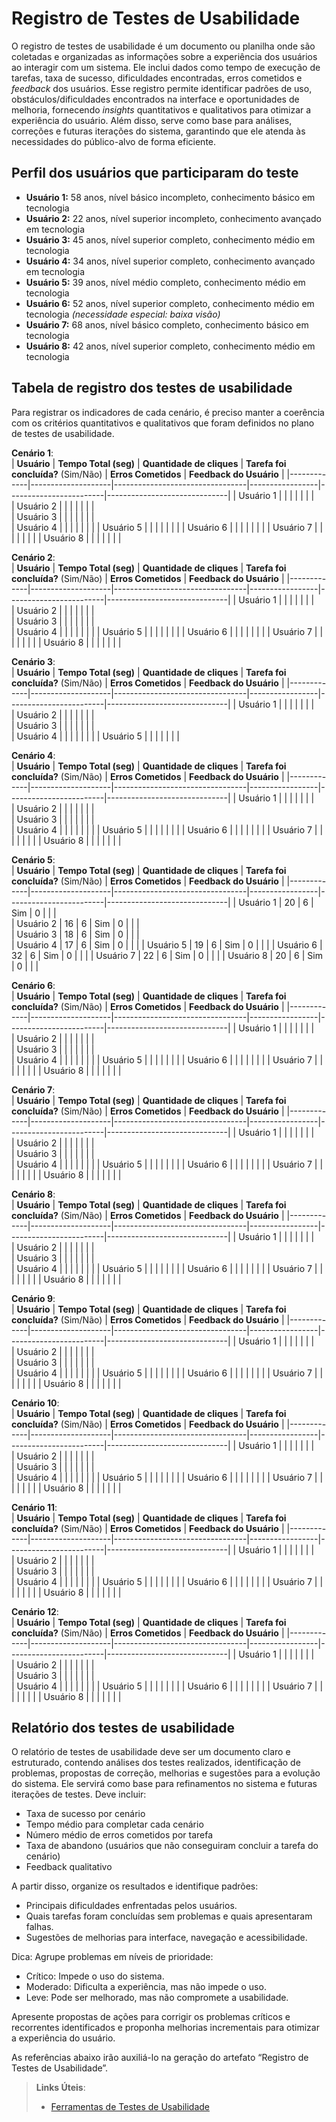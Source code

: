 # Registro de Testes de Usabilidade

O registro de testes de usabilidade é um documento ou planilha onde são coletadas e organizadas as informações sobre a experiência dos usuários ao interagir com um sistema. Ele inclui dados como tempo de execução de tarefas, taxa de sucesso, dificuldades encontradas, erros cometidos e _feedback_ dos usuários. Esse registro permite identificar padrões de uso, obstáculos/dificuldades encontrados na interface e oportunidades de melhoria, fornecendo _insights_ quantitativos e qualitativos para otimizar a experiência do usuário. Além disso, serve como base para análises, correções e futuras iterações do sistema, garantindo que ele atenda às necessidades do público-alvo de forma eficiente.


## Perfil dos usuários que participaram do teste

- **Usuário 1:** 58 anos, nível básico incompleto, conhecimento básico em tecnologia  
- **Usuário 2:** 22 anos, nível superior incompleto, conhecimento avançado em tecnologia  
- **Usuário 3:** 45 anos, nível superior completo, conhecimento médio em tecnologia  
- **Usuário 4:** 34 anos, nível superior completo, conhecimento avançado em tecnologia  
- **Usuário 5:** 39 anos, nível médio completo, conhecimento médio em tecnologia  
- **Usuário 6:** 52 anos, nível superior completo, conhecimento médio em tecnologia *(necessidade especial: baixa visão)*  
- **Usuário 7:** 68 anos, nível básico completo, conhecimento básico em tecnologia  
- **Usuário 8:** 42 anos, nível superior completo, conhecimento médio em tecnologia

## Tabela de registro dos testes de usabilidade  

Para registrar os indicadores de cada cenário, é preciso manter a coerência com os critérios quantitativos e qualitativos que foram definidos no plano de testes de usabilidade.


**Cenário 1**:          
| **Usuário**   | **Tempo Total (seg)** | **Quantidade de cliques** | **Tarefa foi concluída?** (Sim/Não) | **Erros Cometidos** | **Feedback do Usuário** |
|-------------|--------------------|---------------------------------|-----------------|------------------------|------------------------------|
| Usuário 1    |                    |                                 |                 |                        |                              |                     |      
| Usuário 2    |                    |                                 |                 |                        |                              |                     |      
| Usuário 3    |                    |                                 |                 |                        |                              |                     |  
| Usuário 4    |                    |                                 |                 |                        |                              |                     | 
| Usuário 5    |                    |                                 |                 |                        |                              |                     | 
| Usuário 6    |                    |                                 |                 |                        |                              |                     | 
| Usuário 7    |                    |                                 |                 |                        |                              |                     | 
| Usuário 8    |                    |                                 |                 |                        |                              |                     | 

**Cenário 2**:         
| **Usuário**  | **Tempo Total (seg)** | **Quantidade de cliques** | **Tarefa foi concluída?** (Sim/Não) | **Erros Cometidos** | **Feedback do Usuário** |
|-------------|--------------------|---------------------------------|-----------------|------------------------|------------------------------|
| Usuário 1    |                    |                                 |                 |                        |                              |                     |      
| Usuário 2    |                    |                                 |                 |                        |                              |                     |      
| Usuário 3    |                    |                                 |                 |                        |                              |                     |  
| Usuário 4    |                    |                                 |                 |                        |                              |                     | 
| Usuário 5    |                    |                                 |                 |                        |                              |                     | 
| Usuário 6    |                    |                                 |                 |                        |                              |                     | 
| Usuário 7    |                    |                                 |                 |                        |                              |                     | 
| Usuário 8    |                    |                                 |                 |                        |                              |                     | 

**Cenário 3**:         
| **Usuário**  | **Tempo Total (seg)** | **Quantidade de cliques** | **Tarefa foi concluída?** (Sim/Não) | **Erros Cometidos** | **Feedback do Usuário** |
|-------------|--------------------|---------------------------------|-----------------|------------------------|------------------------------|
| Usuário 1   |                    |                                 |                 |                        |                              |                     |      
| Usuário 2   |                    |                                 |                 |                        |                              |                     |      
| Usuário 3   |                    |                                 |                 |                        |                              |                     |  
| Usuário 4   |                    |                                 |                 |                        |                              |                     | 
| Usuário 5   |                    |                                 |                 |                        |                              |                     | 

**Cenário 4**:         
| **Usuário**  | **Tempo Total (seg)** | **Quantidade de cliques** | **Tarefa foi concluída?** (Sim/Não) | **Erros Cometidos** | **Feedback do Usuário** |
|-------------|--------------------|---------------------------------|-----------------|------------------------|------------------------------|
| Usuário 1    |                    |                                 |                 |                        |                              |                     |      
| Usuário 2    |                    |                                 |                 |                        |                              |                     |      
| Usuário 3    |                    |                                 |                 |                        |                              |                     |  
| Usuário 4    |                    |                                 |                 |                        |                              |                     | 
| Usuário 5    |                    |                                 |                 |                        |                              |                     | 
| Usuário 6    |                    |                                 |                 |                        |                              |                     | 
| Usuário 7    |                    |                                 |                 |                        |                              |                     | 
| Usuário 8    |                    |                                 |                 |                        |                              |                     | 

**Cenário 5**:         
| **Usuário**  | **Tempo Total (seg)** | **Quantidade de cliques** | **Tarefa foi concluída?** (Sim/Não) | **Erros Cometidos** | **Feedback do Usuário** |
|-------------|--------------------|---------------------------------|-----------------|------------------------|------------------------------|
| Usuário 1    |         20         |                 6               |         Sim        |            0            |                              |                     |      
| Usuário 2    |         16         |                 6               |         Sim        |            0            |                              |                     |      
| Usuário 3    |         18         |                 6               |         Sim        |            0            |                              |                     |  
| Usuário 4    |         17         |                 6               |         Sim        |            0            |                              |                     | 
| Usuário 5    |         19         |                 6               |         Sim        |            0            |                              |		              |
| Usuário 6    |         32         |                 6               |         Sim        |            0            |                              |                     | 
| Usuário 7    |         22         |                 6               |         Sim        |            0            |                              |                     | 
| Usuário 8    |         20         |                 6               |         Sim        |            0            |                              |                     | 

**Cenário 6**:         
| **Usuário**  | **Tempo Total (seg)** | **Quantidade de cliques** | **Tarefa foi concluída?** (Sim/Não) | **Erros Cometidos** | **Feedback do Usuário** |
|-------------|--------------------|---------------------------------|-----------------|------------------------|------------------------------|
| Usuário 1    |                    |                                 |                 |                        |                              |                     |      
| Usuário 2    |                    |                                 |                 |                        |                              |                     |      
| Usuário 3    |                    |                                 |                 |                        |                              |                     |  
| Usuário 4    |                    |                                 |                 |                        |                              |                     | 
| Usuário 5    |                    |                                 |                 |                        |                              |                     | 
| Usuário 6    |                    |                                 |                 |                        |                              |                     | 
| Usuário 7    |                    |                                 |                 |                        |                              |                     | 
| Usuário 8    |                    |                                 |                 |                        |                              |                     | 

**Cenário 7**:         
| **Usuário**  | **Tempo Total (seg)** | **Quantidade de cliques** | **Tarefa foi concluída?** (Sim/Não) | **Erros Cometidos** | **Feedback do Usuário** |
|-------------|--------------------|---------------------------------|-----------------|------------------------|------------------------------|
| Usuário 1    |                    |                                 |                 |                        |                              |                     |      
| Usuário 2    |                    |                                 |                 |                        |                              |                     |      
| Usuário 3    |                    |                                 |                 |                        |                              |                     |  
| Usuário 4    |                    |                                 |                 |                        |                              |                     | 
| Usuário 5    |                    |                                 |                 |                        |                              |                     | 
| Usuário 6    |                    |                                 |                 |                        |                              |                     | 
| Usuário 7    |                    |                                 |                 |                        |                              |                     | 
| Usuário 8    |                    |                                 |                 |                        |                              |                     | 

**Cenário 8**:         
| **Usuário**  | **Tempo Total (seg)** | **Quantidade de cliques** | **Tarefa foi concluída?** (Sim/Não) | **Erros Cometidos** | **Feedback do Usuário** |
|-------------|--------------------|---------------------------------|-----------------|------------------------|------------------------------|
| Usuário 1    |                    |                                 |                 |                        |                              |                     |      
| Usuário 2    |                    |                                 |                 |                        |                              |                     |      
| Usuário 3    |                    |                                 |                 |                        |                              |                     |  
| Usuário 4    |                    |                                 |                 |                        |                              |                     | 
| Usuário 5    |                    |                                 |                 |                        |                              |                     | 
| Usuário 6    |                    |                                 |                 |                        |                              |                     | 
| Usuário 7    |                    |                                 |                 |                        |                              |                     | 
| Usuário 8    |                    |                                 |                 |                        |                              |                     | 

**Cenário 9**:         
| **Usuário**  | **Tempo Total (seg)** | **Quantidade de cliques** | **Tarefa foi concluída?** (Sim/Não) | **Erros Cometidos** | **Feedback do Usuário** |
|-------------|--------------------|---------------------------------|-----------------|------------------------|------------------------------|
| Usuário 1    |                    |                                 |                 |                        |                              |                     |      
| Usuário 2    |                    |                                 |                 |                        |                              |                     |      
| Usuário 3    |                    |                                 |                 |                        |                              |                     |  
| Usuário 4    |                    |                                 |                 |                        |                              |                     | 
| Usuário 5    |                    |                                 |                 |                        |                              |                     | 
| Usuário 6    |                    |                                 |                 |                        |                              |                     | 
| Usuário 7    |                    |                                 |                 |                        |                              |                     | 
| Usuário 8    |                    |                                 |                 |                        |                              |                     | 

**Cenário 10**:         
| **Usuário**  | **Tempo Total (seg)** | **Quantidade de cliques** | **Tarefa foi concluída?** (Sim/Não) | **Erros Cometidos** | **Feedback do Usuário** |
|-------------|--------------------|---------------------------------|-----------------|------------------------|------------------------------|
| Usuário 1    |                    |                                 |                 |                        |                              |                     |      
| Usuário 2    |                    |                                 |                 |                        |                              |                     |      
| Usuário 3    |                    |                                 |                 |                        |                              |                     |  
| Usuário 4    |                    |                                 |                 |                        |                              |                     | 
| Usuário 5    |                    |                                 |                 |                        |                              |                     | 
| Usuário 6    |                    |                                 |                 |                        |                              |                     | 
| Usuário 7    |                    |                                 |                 |                        |                              |                     | 
| Usuário 8    |                    |                                 |                 |                        |                              |                     | 

**Cenário 11**:         
| **Usuário**  | **Tempo Total (seg)** | **Quantidade de cliques** | **Tarefa foi concluída?** (Sim/Não) | **Erros Cometidos** | **Feedback do Usuário** |
|-------------|--------------------|---------------------------------|-----------------|------------------------|------------------------------|
| Usuário 1    |                    |                                 |                 |                        |                              |                     |      
| Usuário 2    |                    |                                 |                 |                        |                              |                     |      
| Usuário 3    |                    |                                 |                 |                        |                              |                     |  
| Usuário 4    |                    |                                 |                 |                        |                              |                     | 
| Usuário 5    |                    |                                 |                 |                        |                              |                     | 
| Usuário 6    |                    |                                 |                 |                        |                              |                     | 
| Usuário 7    |                    |                                 |                 |                        |                              |                     | 
| Usuário 8    |                    |                                 |                 |                        |                              |                     | 

**Cenário 12**:         
| **Usuário**  | **Tempo Total (seg)** | **Quantidade de cliques** | **Tarefa foi concluída?** (Sim/Não) | **Erros Cometidos** | **Feedback do Usuário** |
|-------------|--------------------|---------------------------------|-----------------|------------------------|------------------------------|
| Usuário 1    |                    |                                 |                 |                        |                              |                     |      
| Usuário 2    |                    |                                 |                 |                        |                              |                     |      
| Usuário 3    |                    |                                 |                 |                        |                              |                     |  
| Usuário 4    |                    |                                 |                 |                        |                              |                     | 
| Usuário 5    |                    |                                 |                 |                        |                              |                     | 
| Usuário 6    |                    |                                 |                 |                        |                              |                     | 
| Usuário 7    |                    |                                 |                 |                        |                              |                     | 
| Usuário 8    |                    |                                 |                 |                        |                              |                     | 




## Relatório dos testes de usabilidade 

O relatório de testes de usabilidade deve ser um documento claro e estruturado, contendo análises dos testes realizados, identificação de problemas, propostas de correção, melhorias e sugestões para a evolução do sistema. 
Ele servirá como base para refinamentos no sistema e futuras iterações de testes.
Deve incluir: 
- Taxa de sucesso por cenário
- Tempo médio para completar cada cenário
- Número médio de erros cometidos por tarefa
- Taxa de abandono (usuários que não conseguiram concluir a tarefa do cenário)
- Feedback qualitativo
  
A partir disso, organize os resultados e identifique padrões:
- Principais dificuldades enfrentadas pelos usuários.
- Quais tarefas foram concluídas sem problemas e quais apresentaram falhas.
- Sugestões de melhorias para interface, navegação e acessibilidade.

Dica: Agrupe problemas em níveis de prioridade:
- Crítico: Impede o uso do sistema.
- Moderado: Dificulta a experiência, mas não impede o uso.
- Leve: Pode ser melhorado, mas não compromete a usabilidade.

Apresente propostas de ações para corrigir os problemas críticos e recorrentes identificados e proponha melhorias incrementais para otimizar a experiência do usuário.

As referências abaixo irão auxiliá-lo na geração do artefato “Registro de Testes de Usabilidade”.

> **Links Úteis**:
> - [Ferramentas de Testes de Usabilidade](https://www.usability.gov/how-to-and-tools/resources/templates.html)
